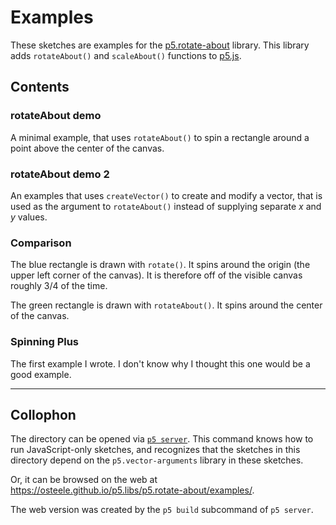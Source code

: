 # Examples

These sketches are examples for the
[p5.rotate-about](https://osteele.github.io/p5.libs/p5.rotate-about/) library.
This library adds `rotateAbout()` and `scaleAbout()` functions to
[p5.js](https://p5js.org).

## Contents

### rotateAbout demo

A minimal example, that uses `rotateAbout()` to spin a rectangle around a point
above the center of the canvas.

### rotateAbout demo 2

An examples that uses `createVector()` to create and modify a vector, that is
used as the argument to `rotateAbout()` instead of supplying separate _x_ and
_y_ values.

### Comparison

The blue rectangle is drawn with `rotate()`. It spins around the origin (the
upper left corner of the canvas). It is therefore off of the visible canvas
roughly 3/4 of the time.

The green rectangle is drawn with `rotateAbout()`. It spins around the center of
the canvas.

### Spinning Plus

The first example I wrote. I don't know why I thought this one would be a good
example.

---

## Collophon

The directory can be opened via [`p5
server`](https://osteele.github.io/p5-server/). This command knows how to run
JavaScript-only sketches, and recognizes that the sketches in this directory
depend on the `p5.vector-arguments` library in these sketches.

Or, it can be browsed on the web at
<https://osteele.github.io/p5.libs/p5.rotate-about/examples/>.

The web version was created by the `p5 build` subcommand of `p5 server`.
